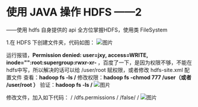 # 使用 JAVA 操作 HDFS ——2 </br>
  ——使用 hdfs 自身提供的 api 全方位掌握HDFS，使用类 FileSystem </br>
  
  1.在 HDFS 下创建文件夹，代码如图：
  ![图片](https://github.com/Hiooary/hadoop_6.io/blob/master/images/code1.PNG)
  
   运行报错，<b>Permission denied: user=jxy, access=WRITE, inode="":root:supergroup:rwxr-xr- </b>，百度了一下，是因为权限不够，不能在hdfs中写，所以解决的话可以给 /user/root 赋权限，或者修改 hdfs-site.xml 配置文件
   查看：<b>hadoop fs -ls /</b>
   修改权限：<b>hadoop fs -chmod 777 /user（或者 /user/root ）</b>
   验证：<b>hadoop fs -ls /</b>
   ![图片](https://github.com/Hiooary/hadoop_6.io/blob/master/images/chmod.PNG)
   
   修改文件，加入如下代码：
   /<property>
   /<name>dfs.permissions /</name>
   /<value>false/</value>
   /</property>
   ![图片](https://github.com/Hiooary/hadoop_6.io/blob/master/images/permissions.PNG)
  
